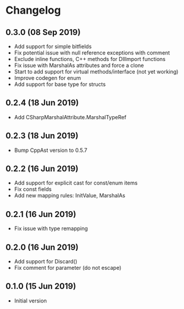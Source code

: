 # Changelog

## 0.3.0 (08 Sep 2019)
- Add support for simple bitfields
- Fix potential issue with null reference exceptions with comment
- Exclude inline functions, C++ methods for DllImport functions
- Fix issue with MarshalAs attributes and force a clone
- Start to add support for virtual methods/interface (not yet working)
- Improve codegen for enum 
- Add support for base type for structs

## 0.2.4 (18 Jun 2019)
- Add CSharpMarshalAttribute.MarshalTypeRef  

## 0.2.3 (18 Jun 2019)
- Bump CppAst version to 0.5.7

## 0.2.2 (16 Jun 2019)
- Add support for explicit cast for const/enum items
- Fix const fields
- Add new mapping rules: InitValue, MarshalAs

## 0.2.1 (16 Jun 2019)
- Fix issue with type remapping

## 0.2.0 (16 Jun 2019)
- Add support for Discard()
- Fix comment for parameter (do not escape)

## 0.1.0 (15 Jun 2019)
- Initial version
